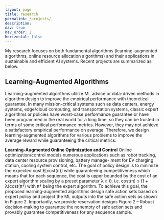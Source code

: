 ```yaml
---
layout: page
title: research
permalink: /projects/
description: 
nav: true
nav_order: 2
horizontal: false
---
```


My research focuses on both fundamental algorithms (learning-augmented algorithms, online resource allocation algorithms) and their applications in sustainable and efficient AI systems. Recent projects are summarized as below.

## Learning-Augmented Algorithms ##
Learning-augmented algorithms utilize ML advice or
data-driven methods in algorithm design to improve the empirical performance with theoretical guarantee. In many mission-critical systems such as data centers, energy systems, edge/cloud computing,
and transportation systems, classic expert
algorithms or policies have worst-case performance
guarantee or have been programmed in the real world for a
long time, so they can be trusted in terms of some critical
performance metrics. However, they may not achieve a satisfactory empirical performance on average. 
Therefore, we design learning-augmented algorithms for various problems to improve the average reward while guaranteeing the critical metrics.

**Learning-Augmented Online Optimization and Control** 
Online optimization/control models numerous applications such as robot tracking, data center resource provisioning, battery manage-
ment for EV charging station, cooling system control, etc. The goal of policy design is to minimize
the expected cost E[cost(π)] while guaranteeing competitiveness which means that for each sequence,
the cost is upper bounded by the cost of an expert algorithm scaling by a preset parameter λ ≥ 0,
i.e. cost(π) ≤ (1 + λ)cost(π†) with π† being the expert algorithm. To achieve this goal, the proposed
learning-augmented algorithms design safe action sets based on expert policy and project the
ML outputs into the safe action sets as shown in Figure 2. Importantly, we provide reservation designs
Figure 2 – Robust decision-making to guarantee the nonempty of safe action sets and provably guarantee competitiveness for any sequence sample.

